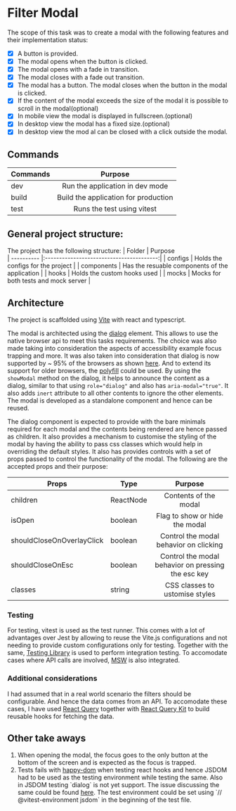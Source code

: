 # Filter Modal

The scope of this task was to create a modal with the following features and their implementation status:

- [x] A button is provided.
- [x] The modal opens when the button is clicked.
- [x] The modal opens with a fade in transition.
- [x] The modal closes with a fade out transition.
- [x] The modal has a button. The modal closes when the button in the modal is clicked.
- [x] If the content of the modal exceeds the size of the modal it is possible to scroll in the modal(optional)
- [x] In mobile view the modal is displayed in fullscreen.(optional)
- [x] In desktop view the modal has a fixed size.(optional)
- [x] In desktop view the mod al can be closed with a click outside the modal.

## Commands

| Commands |               Purpose                |
| -------- | :----------------------------------: |
| dev      |   Run the application in dev mode    |
| build    | Build the application for production |
| test     |      Runs the test using vitest      |

## General project structure:

The project has the following structure:
| Folder | Purpose  
| ---------- |:----------------------------------------:|
| configs | Holds the configs for the project |
| components | Has the resuable components of the application |
| hooks | Holds the custom hooks used |
| mocks | Mocks for both tests and mock server |

## Architecture

The project is scaffolded using [Vite](https://vitejs.dev/) with react and typescript.

The modal is architected using the [dialog](https://developer.mozilla.org/en-US/docs/Web/HTML/Element/dialog) element. This allows to use the native browser api to meet this tasks requirements. The choice was also made taking into consideration the aspects of accessibility example focus trapping and more. It was also taken into consideration that dialog is now supported by ~ 95% of the browsers as shown [here](https://caniuse.com/dialog). And to extend its support for older browsers, the [polyfill](https://github.com/GoogleChrome/dialog-polyfill) could be used. By using the `showModal` method on the dialog, it helps to announce the content as a dialog, similar to that using `role="dialog"` and also has `aria-modal="true"`. It also adds `inert` attribute to all other contents to ignore the other elements. The modal is developed as a standalone component and hence can be reused.

The dialog component is expected to provide with the bare minimals required for each modal and the contents being rendered are hence passed as children. It also provides a mechanism to customise the styling of the modal by having the ability to pass css classes which would help in overriding the default styles. It also has provides controls with a set of props passed to control the functionality of the modal. The following are the accepted props and their purpose:

| Props                     | Type      |                      Purpose                       |
| ------------------------- | --------- | :------------------------------------------------: |
| children                  | ReactNode |               Contents of the modal                |
| isOpen                    | boolean   |           Flag to show or hide the modal           |
| shouldCloseOnOverlayClick | boolean   |       Control the modal behavior on clicking       |
| shouldCloseOnEsc          | boolean   | Control the modal behavior on pressing the esc key |
| classes                   | string    |           CSS classes to ustomise styles           |

### Testing

For testing, vitest is used as the test runner. This comes with a lot of advantages over Jest by allowing to reuse the Vite.js configurations and not needing to provide custom configurations only for testing. Together with the same, [Testing Library](https://testing-library.com/docs/react-testing-library/api/) is used to perform integration testing. To accomodate cases where API calls are involved, [MSW](https://mswjs.io/) is also integrated.

### Additional considerations

I had assumed that in a real world scenario the filters should be configurable. And hence the data comes from an API. To accomodate these cases, I have used [React Query](https://tanstack.com/query/v5) together with [React Query Kit](https://tanstack.com/query/v4/docs/react/community/liaoliao666-react-query-kit) to build reusable hooks for fetching the data.

## Other take aways

<ol>
  <li>
    When opening the modal, the focus goes to the only button at the bottom of the screen and is expected as the focus is trapped.
  </li>
  <li>
    Tests fails with <a href="https://github.com/capricorn86/happy-dom">happy-dom</a> when testing react hooks and hence JSDOM had to be used as the testing environment while testing the same. Also in JSDOM testing `dialog` is not yet support. The issue discussing the same could be found <a href="https://github.com/jsdom/jsdom/issues/3294">here</a>. The test environment could be set using `// @vitest-environment jsdom` in the beginning of the test file.
  </li>
</ol>
